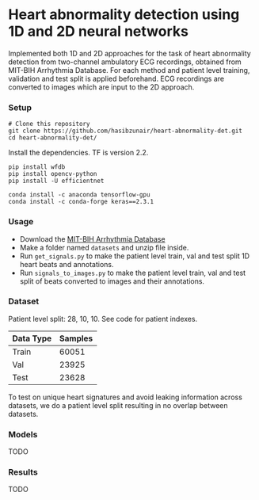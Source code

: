 # Heart abnormality detection using 1D and 2D neural networks

Implemented both 1D and 2D approaches for the task of heart abnormality detection from two-channel ambulatory ECG recordings, obtained from MIT-BIH Arrhythmia Database. For each method and patient level training, validation and test split is applied beforehand. ECG recordings are converted to images which are input to the 2D approach.

### Setup

```
# Clone this repository
git clone https://github.com/hasibzunair/heart-abnormality-det.git
cd heart-abnormality-det/
```
Install the dependencies. TF is version 2.2.
```
pip install wfdb
pip install opencv-python
pip install -U efficientnet

conda install -c anaconda tensorflow-gpu
conda install -c conda-forge keras==2.3.1
```

### Usage

* Download the [MIT-BIH Arrhythmia Database](https://physionet.org/content/mitdb/1.0.0/)
* Make a folder named  `datasets` and unzip file inside.
* Run `get_signals.py` to make the patient level train, val and test split 1D heart beats and annotations.
* Run `signals_to_images.py` to make the patient level train, val and test split of beats converted to images and their annotations.

### Dataset

Patient level split: 28, 10, 10. See code for patient indexes.

| Data Type  | Samples | 
| ------------- | ------------- | 
| Train  | 60051  | 
| Val  | 23925  | 
| Test  | 23628  | 

To test on unique heart signatures and avoid leaking information across datasets, we do a patient level split resulting in no overlap between datasets.

### Models
TODO

### Results
TODO


